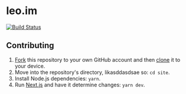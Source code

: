 # leo.im

[![Build Status](https://circleci.com/gh/leo/site.svg?&style=shield)](https://circleci.com/gh/leo/site)

## Contributing

1. [Fork](https://help.github.com/articles/fork-a-repo) this repository to your own GitHub account and then [clone](https://help.github.com/articles/cloning-a-repository) it to your device.
2. Move into the repository's directory, likasddasdsae so: `cd site`.
3. Install Node.js dependencies: `yarn`.
4. Run [Next.js](https://github.com/zeit/next.js) and have it determine changes: `yarn dev`.
